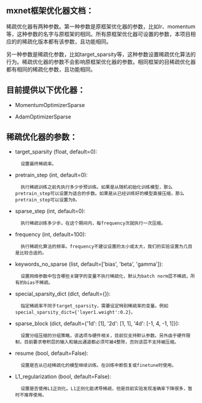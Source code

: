 ## mxnet框架优化器文档：

稀疏优化器有两种参数。第一种参数是原框架优化器的参数，比如lr、momentum等，这种参数的名字与原框架的相同。所有原框架优化器可设置的参数，本项目相应的的稀疏化版本都有该参数，且功能相同。

另一种参数是稀疏化参数，比如target_sparsity等，这种参数设置稀疏优化算法的行为。稀疏优化器的参数不会影响原框架优化器的参数。相同框架的目稀疏优化器都有相同的稀疏化参数，且功能相同。

## 目前提供以下优化器：

* MomentumOptimizerSparse

* AdamOptimizerSparse

## 稀疏优化器的参数：
* target_sparsity (float, default=0):

        设置最终稀疏率。

* pretrain_step (int, default=0):

        执行稀疏训练之前先执行多少步预训练。如果是从随机初始化训练模型，那么pretrain_step可以设置为适合的步数。如果是从已经训练好的模型直接压缩，那么pretrain_step可以设置为0。

* sparse_step (int, default=0):

        执行稀疏训练多少步。在这个期间内，每frequency次就执行一次压缩。

* frequency (int, default=100):

        执行稀疏化算法的频率。frequency不建议设置的太小或太大，我们的实验设置为几百是比较合适的。

* keywords_no_sparse (list, default=['bias', 'beta', 'gamma']):

        设置网络参数中包含哪些关键字的变量不执行稀疏化，默认为batch norm层不稀疏，所有的bias不稀疏。

* special_sparsity_dict (dict, default={}):

        指定稀疏率不同于target_sparsity，需要设定特别稀疏率的变量。例如special_sparsity_dict={'layer1.weight':0.2}。

* sparse_block (dict, default={'1d': [1], '2d': [1, 1], '4d': [-1, 4, -1, 1]}):

        设置分组压缩的分组策略，该选项与硬件相关，目前仅支持默认参数。另外由于硬件限制，目前要求卷积层的输入和输出通道都必须可被4整除，否则该层不支持被压缩。

* resume (bool, default=False):

        设置是否从已经稀疏化的模型继续训练。在训练中断恢复或finetune时使用。

* L1_regularization (bool, default=False):

        设置是否使用L1正则化。L1正则化能诱导稀疏，但是目前实验发现准确率下降很多，暂时不推荐使用。